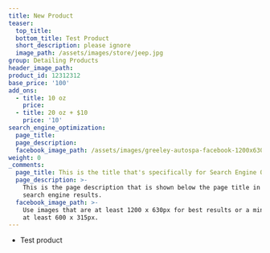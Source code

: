 ```yaml
---
title: New Product
teaser:
  top_title:
  bottom_title: Test Product
  short_description: please ignore
  image_path: /assets/images/store/jeep.jpg
group: Detailing Products
header_image_path:
product_id: 12312312
base_price: '100'
add_ons:
  - title: 10 oz
    price:
  - title: 20 oz + $10
    price: '10'
search_engine_optimization:
  page_title:
  page_description:
  facebook_image_path: /assets/images/greeley-autospa-facebook-1200x630.png
weight: 0
_comments:
  page_title: This is the title that's specifically for Search Engine Optimization.
  page_description: >-
    This is the page description that is shown below the page title in the
    search engine results.
  facebook_image_path: >-
    Use images that are at least 1200 x 630px for best results or a minimum of
    at least 600 x 315px.
---
```


* Test product